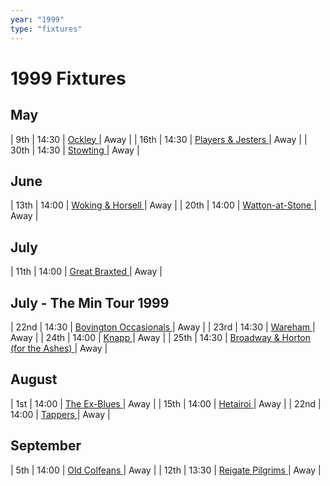 ```yaml
---
year: "1999"
type: "fixtures"
---
```


# 1999 Fixtures

## May

| 9th | 14:30 | [Ockley ](1999-ockley.md) | Away |
| 16th | 14:30 | [Players & Jesters ](1999-players-and-jesters.md) | Away |
| 30th | 14:30 | [Stowting ](1999-stowting.md) | Away |

## June

| 13th | 14:00 | [Woking & Horsell ](1999-woking-and-horsell.md) | Away |
| 20th | 14:00 | [Watton-at-Stone ](1999-watton-at-stone.md) | Away |

## July

| 11th | 14:00 | [Great Braxted ](1999-great-braxted.md) | Away |

## July - The Min Tour 1999

| 22nd | 14:30 | [Bovington Occasionals ](1999-bovington-occasionals.md) | Away |
| 23rd | 14:30 | [Wareham ](1999-wareham.md) | Away |
| 24th | 14:00 | [Knapp ](1999-knapp.md) | Away |
| 25th | 14:30 | [Broadway & Horton (for the Ashes) ](1999-broadway-and-horton.md) | Away |

## August

| 1st | 14:00 | [The Ex-Blues ](1999-the-ex-blues.md) | Away |
| 15th | 14:00 | [Hetairoi ](1999-hetairoi.md) | Away |
| 22nd | 14:00 | [Tappers ](1999-tappers.md) | Away |

## September

| 5th | 14:00 | [Old Colfeans ](1999-old-colfeans.md) | Away |
| 12th | 13:30 | [Reigate Pilgrims ](1999-reigate-pilgrims.md) | Away |
